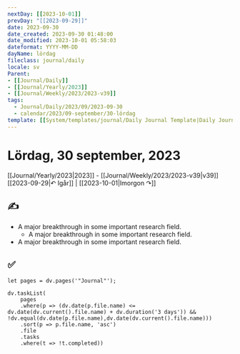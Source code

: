 ```yaml
---
nextDay: [[2023-10-01]]
prevDay: "[[2023-09-29]]"
date: 2023-09-30
date_created: 2023-09-30 01:48:00
date_modified: 2023-10-01 05:58:03
dateformat: YYYY-MM-DD
dayName: lördag
fileclass: journal/daily
locale: sv
Parent:
- [[Journal/Daily]]
- [[Journal/Yearly/2023]]
- [[Journal/Weekly/2023/2023-v39]]
tags:
  - Journal/Daily/2023/09/2023-09-30
  - calendar/2023/09-september/30-lördag
template: [[System/templates/journal/Daily Journal Template|Daily Journal Template]]
---
```

# Lördag, 30 september, 2023

<i data-timeline="273"></i>
[[Journal/Yearly/2023|2023]] - [[Journal/Weekly/2023/2023-v39|v39]]
[[2023-09-29|↶ Igår]] | [[2023-10-01|Imorgon ↷]]

## ✍️

- A major breakthrough in some important research field.
	- A major breakthrough in some important research field.
- A major breakthrough in some important research field.

## ✅

```dataviewjs
let pages = dv.pages('"Journal"');

dv.taskList(
	pages
	.where(p => (dv.date(p.file.name) <= dv.date(dv.current().file.name) + dv.duration('3 days')) && !dv.equal(dv.date(p.file.name),dv.date(dv.current().file.name)))
	.sort(p => p.file.name, 'asc')
	.file
	.tasks
	.where(t => !t.completed))
```

